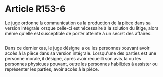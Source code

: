 # Article R153-6

<p>Le juge ordonne la communication ou la production de la pièce dans sa version intégrale lorsque celle-ci est nécessaire à la solution du litige, alors même qu'elle est susceptible de porter atteinte à un secret des affaires.<br/><br/>

Dans ce dernier cas, le juge désigne la ou les personnes pouvant avoir accès à la pièce dans sa version intégrale. Lorsqu'une des parties est une personne morale, il désigne, après avoir recueilli son avis, la ou les personnes physiques pouvant, outre les personnes habilitées à assister ou représenter les parties, avoir accès à la pièce.</p>
